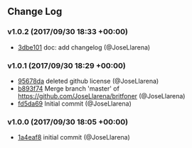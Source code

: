 ## Change Log

### v1.0.2 (2017/09/30 18:33 +00:00)
- [3dbe101](https://github.com/JoseLlarena/britfoner/commit/3dbe101c0655bd7380bc749a11cc6191ea6f2779) doc: add changelog (@JoseLlarena)

### v1.0.1 (2017/09/30 18:29 +00:00)
- [95678da](https://github.com/JoseLlarena/britfoner/commit/95678da562d83c7dc3cab71e2cc85d04658848bd) deleted github license (@JoseLlarena)
- [b893f74](https://github.com/JoseLlarena/britfoner/commit/b893f74dfffdcdfe9b3df77d92bbe3caa40eac1b) Merge branch 'master' of https://github.com/JoseLlarena/britfoner (@JoseLlarena)
- [fd5da69](https://github.com/JoseLlarena/britfoner/commit/fd5da69c0434eb5db59506677b93eee6f7211680) Initial commit (@JoseLlarena)

### v1.0.0 (2017/09/30 18:05 +00:00)
- [1a4eaf8](https://github.com/JoseLlarena/britfoner/commit/1a4eaf8b1593d0d0f49733ed84449455e6ab06ca) initial commit (@JoseLlarena)